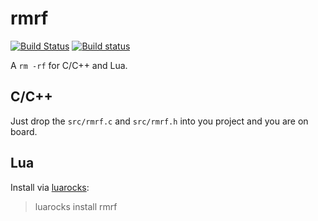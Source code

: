 rmrf
=====

[![Build Status](https://travis-ci.org/xpol/rmrf.png)](https://travis-ci.org/xpol/rmrf)
[![Build status](https://ci.appveyor.com/api/projects/status/pn8kpld6w6jhypp2?svg=true)](https://ci.appveyor.com/project/xpol/rmrf)

A `rm -rf` for C/C++ and Lua.

## C/C++

Just drop the `src/rmrf.c` and `src/rmrf.h` into you project and you are on board.

## Lua

Install via [luarocks](http://luarocks.org/):

> luarocks install rmrf
